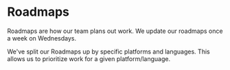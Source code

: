 # Roadmaps

Roadmaps are how our team plans out work. We update our roadmaps once a week on Wednesdays.

We've split our Roadmaps up by specific platforms and languages. This allows us to prioritize work for a given platform/language.
